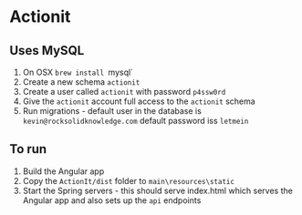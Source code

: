 # Actionit

## Uses MySQL

1. On OSX `brew install `mysql`
1. Create a new schema `actionit`
1. Create a user called `actionit` with password `p4ssw0rd`
1. Give the `actionit` account full access to the `actionit` schema
1. Run migrations - default user in the database is `kevin@rocksolidknowledge.com` default password iss `letmein`

## To run
1. Build the Angular app
1. Copy the `ActionIt/dist` folder to `main\resources\static`
1. Start the Spring servers - this should serve index.html which serves the Angular app and also sets up the `api` endpoints
